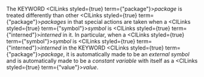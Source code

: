  



The KEYWORD <ClLinks styled={true} term={"package"}><i>package</i></ClLinks> is treated differently than other <ClLinks styled={true} term={"package"}><i>packages</i></ClLinks> in that special actions are taken when a <ClLinks styled={true} term={"symbol"}><i>symbol</i></ClLinks> is <ClLinks styled={true} term={"interned"}><i>interned</i></ClLinks> in it. In particular, when a <ClLinks styled={true} term={"symbol"}><i>symbol</i></ClLinks> is <ClLinks styled={true} term={"interned"}><i>interned</i></ClLinks> in the KEYWORD <ClLinks styled={true} term={"package"}><i>package</i></ClLinks>, it is automatically made to be an *external symbol* and is automatically made to be a *constant variable* with itself as a <ClLinks styled={true} term={"value"}><i>value</i></ClLinks>. 



